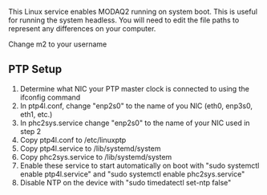 This Linux service enables MODAQ2 running on system boot. This is useful for running the system headless. You will need to edit the file paths to represent any differences on your computer.

Change m2 to your username

## PTP Setup
1. Determine what NIC your PTP master clock is connected to using the ifconfig command
2. In ptp4l.conf, change "enp2s0" to the name of you NIC (eth0, enp3s0, eth1, etc.)
3. In phc2sys.service change "enp2s0" to the name of your NIC used in step 2
4. Copy ptp4l.conf to /etc/linuxptp
5. Copy ptp4l.service to /lib/systemd/system
6. Copy phc2sys.service to /lib/systemd/system
7. Enable these service to start automatically on boot with "sudo systemctl enable ptp4l.service" and "sudo systemctl enable phc2sys.service"
8. Disable NTP on the device with "sudo timedatectl set-ntp false"
